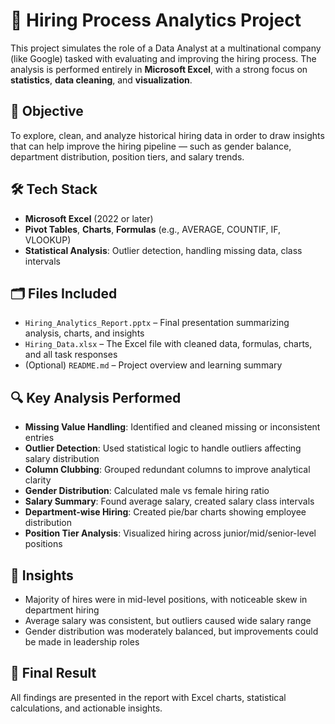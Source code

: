 # 👥 Hiring Process Analytics Project

This project simulates the role of a Data Analyst at a multinational company (like Google) tasked with evaluating and improving the hiring process. The analysis is performed entirely in **Microsoft Excel**, with a strong focus on **statistics**, **data cleaning**, and **visualization**.

## 📌 Objective

To explore, clean, and analyze historical hiring data in order to draw insights that can help improve the hiring pipeline — such as gender balance, department distribution, position tiers, and salary trends.

## 🛠️ Tech Stack

- **Microsoft Excel** (2022 or later)
- **Pivot Tables**, **Charts**, **Formulas** (e.g., AVERAGE, COUNTIF, IF, VLOOKUP)
- **Statistical Analysis**: Outlier detection, handling missing data, class intervals

## 🗂️ Files Included

- `Hiring_Analytics_Report.pptx` – Final presentation summarizing analysis, charts, and insights
- `Hiring_Data.xlsx` – The Excel file with cleaned data, formulas, charts, and all task responses
- (Optional) `README.md` – Project overview and learning summary

## 🔍 Key Analysis Performed

- **Missing Value Handling**: Identified and cleaned missing or inconsistent entries
- **Outlier Detection**: Used statistical logic to handle outliers affecting salary distribution
- **Column Clubbing**: Grouped redundant columns to improve analytical clarity
- **Gender Distribution**: Calculated male vs female hiring ratio
- **Salary Summary**: Found average salary, created salary class intervals
- **Department-wise Hiring**: Created pie/bar charts showing employee distribution
- **Position Tier Analysis**: Visualized hiring across junior/mid/senior-level positions

## 🧠 Insights

- Majority of hires were in mid-level positions, with noticeable skew in department hiring
- Average salary was consistent, but outliers caused wide salary range
- Gender distribution was moderately balanced, but improvements could be made in leadership roles

## 🧾 Final Result

All findings are presented in the report with Excel charts, statistical calculations, and actionable insights.
